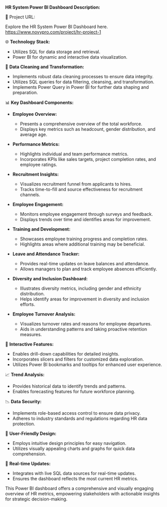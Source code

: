 **HR System Power BI Dashboard Description:**

🔗 Project URL:

Explore the HR System Power BI Dashboard here.
https://www.novypro.com/project/hr-project-1

🌐 **Technology Stack:**
   - Utilizes SQL for data storage and retrieval.
   - Power BI for dynamic and interactive data visualization.

🔄 **Data Cleaning and Transformation:**
   - Implements robust data cleaning processes to ensure data integrity.
   - Utilizes SQL queries for data filtering, cleansing, and transformation.
   - Implements Power Query in Power BI for further data shaping and preparation.

📊 **Key Dashboard Components:**

   - **Employee Overview:**
      - Presents a comprehensive overview of the total workforce.
      - Displays key metrics such as headcount, gender distribution, and average age.

   - **Performance Metrics:**
      - Highlights individual and team performance metrics.
      - Incorporates KPIs like sales targets, project completion rates, and employee ratings.

   - **Recruitment Insights:**
      - Visualizes recruitment funnel from applicants to hires.
      - Tracks time-to-fill and source effectiveness for recruitment channels.

   - **Employee Engagement:**
      - Monitors employee engagement through surveys and feedback.
      - Displays trends over time and identifies areas for improvement.

   - **Training and Development:**
      - Showcases employee training progress and completion rates.
      - Highlights areas where additional training may be beneficial.

   - **Leave and Attendance Tracker:**
      - Provides real-time updates on leave balances and attendance.
      - Allows managers to plan and track employee absences efficiently.

   - **Diversity and Inclusion Dashboard:**
      - Illustrates diversity metrics, including gender and ethnicity distribution.
      - Helps identify areas for improvement in diversity and inclusion efforts.

   - **Employee Turnover Analysis:**
      - Visualizes turnover rates and reasons for employee departures.
      - Aids in understanding patterns and taking proactive retention measures.

🚀 **Interactive Features:**
   - Enables drill-down capabilities for detailed insights.
   - Incorporates slicers and filters for customized data exploration.
   - Utilizes Power BI bookmarks and tooltips for enhanced user experience.

📈 **Trend Analysis:**
   - Provides historical data to identify trends and patterns.
   - Enables forecasting features for future workforce planning.

📉 **Data Security:**
   - Implements role-based access control to ensure data privacy.
   - Adheres to industry standards and regulations regarding HR data protection.

🌟 **User-Friendly Design:**
   - Employs intuitive design principles for easy navigation.
   - Utilizes visually appealing charts and graphs for quick data comprehension.

📆 **Real-time Updates:**
   - Integrates with live SQL data sources for real-time updates.
   - Ensures the dashboard reflects the most current HR metrics.

This Power BI dashboard offers a comprehensive and visually engaging overview of HR metrics, empowering stakeholders with actionable insights for strategic decision-making.

